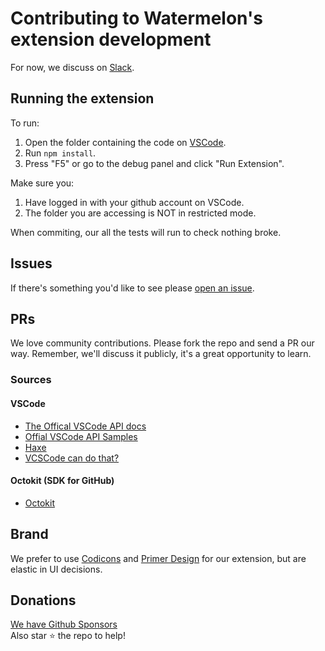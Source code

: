 # Contributing to Watermelon's extension development
For now, we discuss on [Slack](https://join.slack.com/t/watermelonusers/shared_invite/zt-18vhxghk6-7YSg30oWqQSZqdOzlkR~Rw). 

## Running the extension
To run:
1. Open the folder containing the code on [VSCode](https://code.visualstudio.com/download).
2. Run `npm install`.
3. Press "F5" or go to the debug panel and click "Run Extension".

Make sure you:
1. Have logged in with your github account on VSCode.
2. The folder you are accessing is NOT in restricted mode.

When commiting, our all the tests will run to check nothing broke.

## Issues
If there's something you'd like to see please [open an issue](https://github.com/watermelontools/wm-extension/issues/new).

## PRs
We love community contributions. Please fork the repo and send a PR our way. 
Remember, we'll discuss it publicly, it's a great opportunity to learn.

### Sources

#### VSCode
- [The Offical VSCode API docs](https://code.visualstudio.com/api/references/vscode-api)
- [Offial VSCode API Samples](https://github.com/microsoft/vscode-extension-samples)
- [Haxe](https://vshaxe.github.io/vscode-extern/)
- [VCSCode can do that?](https://vscodecandothat.com/)

#### Octokit (SDK for GitHub)
- [Octokit](https://octokit.github.io/)

## Brand
We prefer to use [Codicons](https://microsoft.github.io/vscode-codicons/dist/codicon.html) and [Primer Design](https://primer.style/) for our extension, but are elastic in UI decisions.

## Donations
[We have Github Sponsors](https://github.com/sponsors/watermelontools)  
Also star :star: the repo to help! 

